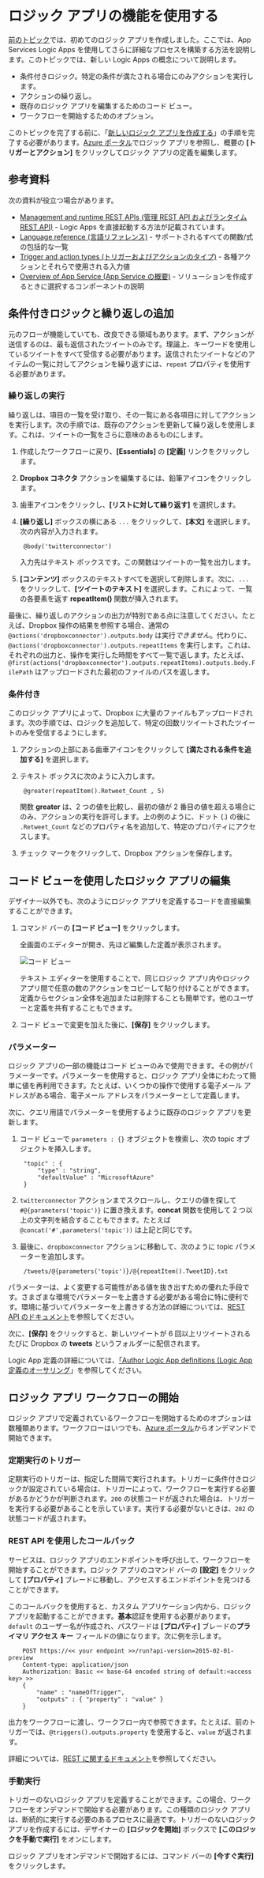 <properties 
	pageTitle="ロジック アプリの機能を使用する" 
	description="ロジック アプリの高度な機能の使用方法について説明します。" 
	authors="stepsic-microsoft-com" 
	manager="dwrede" 
	editor="" 
	services="app-service\logic" 
	documentationCenter=""/>

<tags
	ms.service="app-service-logic"
	ms.workload="integration"
	ms.tgt_pltfrm="na"
	ms.devlang="na"
	ms.topic="article"
	ms.date="08/19/2015"
	ms.author="stepsic"/>
	
# ロジック アプリの機能を使用する

[前のトピック][Create a new logic app]では、初めてのロジック アプリを作成しました。ここでは、App Services Logic Apps を使用してさらに詳細なプロセスを構築する方法を説明します。このトピックでは、新しい Logic Apps の概念について説明します。

- 条件付きロジック。特定の条件が満たされる場合にのみアクションを実行します。
- アクションの繰り返し。
- 既存のロジック アプリを編集するためのコード ビュー。
- ワークフローを開始するためのオプション。

このトピックを完了する前に、「[新しいロジック アプリを作成する]」の手順を完了する必要があります。[Azure ポータル]でロジック アプリを参照し、概要の **[トリガーとアクション]** をクリックしてロジック アプリの定義を編集します。

## 参考資料

次の資料が役立つ場合があります。

- [Management and runtime REST APIs (管理 REST API およびランタイム REST API)](https://msdn.microsoft.com/library/azure/dn948513.aspx) - Logic Apps を直接起動する方法が記載されています。
- [Language reference (言語リファレンス)](https://msdn.microsoft.com/library/azure/dn948512.aspx) - サポートされるすべての関数/式の包括的な一覧
- [Trigger and action types (トリガーおよびアクションのタイプ)](https://msdn.microsoft.com/library/azure/dn948511.aspx) - 各種アクションとそれらで使用される入力値
- [Overview of App Service (App Service の概要)](app-service-value-prop-what-is.md) - ソリューションを作成するときに選択するコンポーネントの説明

## 条件付きロジックと繰り返しの追加

元のフローが機能していても、改良できる領域もあります。まず、アクションが送信するのは、最も返信されたツイートのみです。理論上、キーワードを使用しているツイートをすべて受信する必要があります。返信されたツイートなどのアイテムの一覧に対してアクションを繰り返すには、`repeat` プロパティを使用する必要があります。

### 繰り返しの実行
繰り返しは、項目の一覧を受け取り、その一覧にある各項目に対してアクションを実行します。次の手順では、既存のアクションを更新して繰り返しを使用します。これは、ツイートの一覧をさらに意味のあるものにします。

1. 作成したワークフローに戻り、**[Essentials]** の **[定義]** リンクをクリックします。 

2. **Dropbox コネクタ** アクションを編集するには、鉛筆アイコンをクリックします。

3. 歯車アイコンをクリックし、**[リストに対して繰り返す]** を選択します。
 
2. **[繰り返し]** ボックスの横にある `...` をクリックして、**[本文]** を選択します。次の内容が入力されます。

    	@body('twitterconnector')

	入力先はテキスト ボックスです。この関数はツイートの一覧を出力します。

3. **[コンテンツ]** ボックスのテキストすべてを選択して削除します。次に、`...` をクリックして、**[ツイートのテキスト]** を選択します。これによって、一覧の各要素を返す **repeatItem()** 関数が挿入されます。

最後に、繰り返しのアクションの出力が特別である点に注意してください。たとえば、Dropbox 操作の結果を参照する場合、通常の `@actions('dropboxconnector').outputs.body` は実行*できません*。代わりに、`@actions('dropboxconnector').outputs.repeatItems` を実行します。これは、それぞれの出力と、操作を実行した時間をすべて一覧で返します。たとえば、`@first(actions('dropboxconnector').outputs.repeatItems).outputs.body.FilePath` はアップロードされた最初のファイルのパスを返します。

### 条件付き
このロジック アプリによって、Dropbox に大量のファイルもアップロードされます。次の手順では、ロジックを追加して、特定の回数リツイートされたツイートのみを受信するようにします。

1. アクションの上部にある歯車アイコンをクリックして **[満たされる条件を追加する]** を選択します。

2. テキスト ボックスに次のように入力します。

    	@greater(repeatItem().Retweet_Count , 5)
    
	関数 **greater** は、2 つの値を比較し、最初の値が 2 番目の値を超える場合にのみ、アクションの実行を許可します。上の例のように、ドット (.) の後に `.Retweet_Count` などのプロパティ名を追加して、特定のプロパティにアクセスします。

3. チェック マークをクリックして、Dropbox アクションを保存します。

## コード ビューを使用したロジック アプリの編集

デザイナー以外でも、次のようにロジック アプリを定義するコードを直接編集することができます。

1. コマンド バーの **[コード ビュー]** をクリックします。 

	全画面のエディターが開き、先ほど編集した定義が表示されます。

	![コード ビュー](./media/app-service-logic-use-logic-app-features/codeview.png)

    テキスト エディターを使用することで、同じロジック アプリ内やロジック アプリ間で任意の数のアクションをコピーして貼り付けることができます。定義からセクション全体を追加または削除することも簡単です。他のユーザーと定義を共有することもできます。

2. コード ビューで変更を加えた後に、**[保存]** をクリックします。

### パラメーター
ロジック アプリの一部の機能はコード ビューのみで使用できます。その例がパラメーターです。パラメーターを使用すると、ロジック アプリ全体にわたって簡単に値を再利用できます。たとえば、いくつかの操作で使用する電子メール アドレスがある場合、電子メール アドレスをパラメーターとして定義します。

次に、クエリ用語でパラメーターを使用するように既存のロジック アプリを更新します。

1. コード ビューで `parameters : {}` オブジェクトを検索し、次の topic オブジェクトを挿入します。

	    "topic" : {
		    "type" : "string",
		    "defaultValue" : "MicrosoftAzure"
	    }
    
2. `twitterconnector` アクションまでスクロールし、クエリの値を探して `#@{parameters('topic')}` に置き換えます。**concat** 関数を使用して 2 つ以上の文字列を結合することもできます。たとえば `@concat('#',parameters('topic'))` は上記と同じです。
 
3. 最後に、`dropboxconnector` アクションに移動して、次のように topic パラメーターを追加します。

    	/tweets/@{parameters('topic')}/@{repeatItem().TweetID}.txt

パラメーターは、よく変更する可能性がある値を抜き出すための優れた手段です。さまざまな環境でパラメーターを上書きする必要がある場合に特に便利です。環境に基づいてパラメーターを上書きする方法の詳細については、[REST API のドキュメント](http://go.microsoft.com/fwlink/?LinkID=525617&clcid=0x409)を参照してください。

次に、**[保存]** をクリックすると、新しいツイートが 6 回以上リツイートされるたびに Dropbox の **tweets** というフォルダーに配信されます。

Logic App 定義の詳細については、[「Author Logic App definitions (Logic App 定義のオーサリング](app-service-logic-author-definitions.md)」を参照してください。

## ロジック アプリ ワークフローの開始
ロジック アプリで定義されているワークフローを開始するためのオプションは数種類あります。ワークフローはいつでも、[Azure ポータル]からオンデマンドで開始できます。

### 定期実行のトリガー
定期実行のトリガーは、指定した間隔で実行されます。トリガーに条件付きロジックが設定されている場合は、トリガーによって、ワークフローを実行する必要があるかどうかが判断されます。`200` の状態コードが返された場合は、トリガーを実行する必要があることを示しています。実行する必要がないときは、`202` の状態コードが返されます。

### REST API を使用したコールバック
サービスは、ロジック アプリのエンドポイントを呼び出して、ワークフローを開始することができます。ロジック アプリのコマンド バーの **[設定]** をクリックして **[プロパティ]** ブレードに移動し、アクセスするエンドポイントを見つけることができます。

このコールバックを使用すると、カスタム アプリケーション内から、ロジック アプリを起動することができます。**基本**認証を使用する必要があります。`default` のユーザー名が作成され、パスワードは **[プロパティ]** ブレードの**プライマリ アクセス キー** フィールドの値になります。次に例を示します。

        POST https://<< your endpoint >>/run?api-version=2015-02-01-preview
        Content-type: application/json
        Authorization: Basic << base-64 encoded string of default:<access key> >>
        {
            "name" : "nameOfTrigger",
            "outputs" : { "property" : "value" }
        }

出力をワークフローに渡し、ワークフロー内で参照できます。たとえば、前のトリガーでは、`@triggers().outputs.property` を使用すると、`value` が返されます。

詳細については、[REST に関するドキュメント](http://go.microsoft.com/fwlink/?LinkID=525617&clcid=0x409)を参照してください。

### 手動実行
トリガーのないロジック アプリを定義することができます。この場合、ワークフローをオンデマンドで開始する必要があります。この種類のロジック アプリは、断続的に実行する必要のあるプロセスに最適です。トリガーのないロジック アプリを作成するには、デザイナーの **[ロジックを開始]** ボックスで **[このロジックを手動で実行]** をオンにします。

ロジック アプリをオンデマンドで開始するには、コマンド バーの **[今すぐ実行]** をクリックします。

<!-- Shared links -->
[Create a new logic app]: app-service-logic-create-a-logic-app.md
[新しいロジック アプリを作成する]: app-service-logic-create-a-logic-app.md
[Azure ポータル]: https://portal.azure.com

<!---HONumber=August15_HO8-->